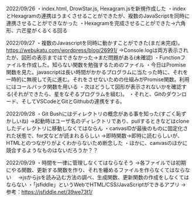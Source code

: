 2022/09/26
・index.html, DrowStar.js, Hexagram.jsを新規作成した
・indexとHexagramの連携はうまくさせることができたが、複数のJavaScriptを同時に連携させることができなかった
・Hexagramを完成させることができた→六角形、六芒星がくるくる回る

2022/09/27
・複数のJavascriptを同時に動かすことができた(まだ未完成)。https://webukatu.com/wordpress/blog/26991/
→Console.logは両方表示されたが、図形の表示まではできなかった→まだ問題がある(未確認)
・Functionファイルを作成した。知らない関数を勉強するためのファイル
・今日はPromise関数を見た。javascriptは長い時間がかかるプログラムに当たった時に、それを一時的に無視して先に進む。それをさせないための仕組みがPromise関数。利用にはコールバック関数を用いる
・次はどうして図形が表示されないかを確認する(それができたら、星をなぞるプログラムを組む)。
・それと、Gitのダウンロード、そしてVSCodeとGitとGithubの連携をする。

2022/09/28
・Git Bushにはディレクトリの概念がある事を知った(すごく恥ずかしいね)
→起動時はユーザ名のディレクトリであり、pullするときなどはcloneしたディレクトリに移動しなくてはならん
・canvasIDが最後のものに固定化された状態で、for文などが読まれるらしい
→即時関数→即時に読むらしいが、HTMLとのつながりがよくわからないため断念した 
・ほかに、canvasのほかに競合するようなものはないだろうか？？

2022/09/29
・時間を一律に管理しなくてはならなそう
→各ファイルでは初期にやる関数、更新する関数を作り、それを纏めるファイルを作らなくてはならない
　→jsからjsを読み込む方法の調べ、生成関数、更新関数の作成をしなくてはならない
・「jsfiddle」というWebでHTML/CSS/JavaScriptができるアプリ
→参考：https://jsfiddle.net/39we73t1/

